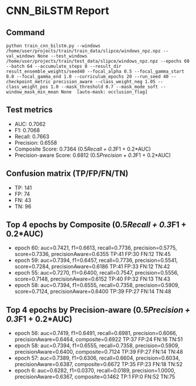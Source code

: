 # CNN_BiLSTM Report

## Command
```
python train_cnn_bilstm.py --windows /home/user/projects/train/train_data/slipce/windows_npz.npz --val_windows None --test_windows /home/user/projects/train/test_data/slipce/windows_npz.npz --epochs 60 --batch 64 --accumulate_steps 8 --result_dir result_ensemble_weights/seed40 --focal_alpha 0.5 --focal_gamma_start 0.0 --focal_gamma_end 1.0 --curriculum_epochs 20 --run_seed 40 --checkpoint_metric precision_aware --class_weight_neg 1.05 --class_weight_pos 1.0 --mask_threshold 0.7 --mask_mode soft --window_mask_min_mean None  [auto-mask: occlusion_flag]
```

## Test metrics
- AUC: 0.7062
- F1: 0.7068
- Recall: 0.7663
- Precision: 0.6558
- Composite Score: 0.7364 (0.5*Recall + 0.3*F1 + 0.2*AUC)
- Precision-aware Score: 0.6812 (0.5*Precision + 0.3*F1 + 0.2*AUC)
## Confusion matrix (TP/FP/FN/TN)
- TP: 141
- FP: 74
- FN: 43
- TN: 96

## Top 4 epochs by Composite (0.5*Recall + 0.3*F1 + 0.2*AUC)
- epoch 60: auc=0.7421, f1=0.6613, recall=0.7736, precision=0.5775, score=0.7336, precisionAware=0.6355  TP:41 FP:30 FN:12 TN:45
- epoch 59: auc=0.7394, f1=0.6457, recall=0.7736, precision=0.5541, score=0.7284, precisionAware=0.6186  TP:41 FP:33 FN:12 TN:42
- epoch 55: auc=0.7270, f1=0.6400, recall=0.7547, precision=0.5556, score=0.7148, precisionAware=0.6152  TP:40 FP:32 FN:13 TN:43
- epoch 58: auc=0.7394, f1=0.6555, recall=0.7358, precision=0.5909, score=0.7124, precisionAware=0.6400  TP:39 FP:27 FN:14 TN:48

## Top 4 epochs by Precision-aware (0.5*Precision + 0.3*F1 + 0.2*AUC)
- epoch 56: auc=0.7419, f1=0.6491, recall=0.6981, precision=0.6066, precisionAware=0.6464, composite=0.6922  TP:37 FP:24 FN:16 TN:51
- epoch 58: auc=0.7394, f1=0.6555, recall=0.7358, precision=0.5909, precisionAware=0.6400, composite=0.7124  TP:39 FP:27 FN:14 TN:48
- epoch 57: auc=0.7389, f1=0.6306, recall=0.6604, precision=0.6034, precisionAware=0.6387, composite=0.6672  TP:35 FP:23 FN:18 TN:52
- epoch 6: auc=0.6282, f1=0.0370, recall=0.0189, precision=1.0000, precisionAware=0.6367, composite=0.1462  TP:1 FP:0 FN:52 TN:75
